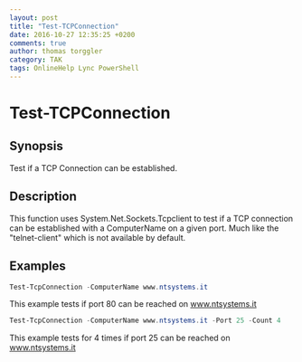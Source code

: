 ```yaml
---
layout: post
title: "Test-TCPConnection"
date: 2016-10-27 12:35:25 +0200
comments: true
author: thomas torggler
category: TAK
tags: OnlineHelp Lync PowerShell
---
```

# Test-TCPConnection

## Synopsis
Test if a TCP Connection can be established. 
<!-- more -->

## Description
This function uses System.Net.Sockets.Tcpclient to test if a TCP connection can be established with a ComputerName on a given port. Much like the "telnet-client" which is not available by default.

## Examples
```powershell
Test-TcpConnection -ComputerName www.ntsystems.it
```
This example tests if port 80 can be reached on www.ntsystems.it

```powershell
Test-TcpConnection -ComputerName www.ntsystems.it -Port 25 -Count 4
```
This example tests for 4 times if port 25 can be reached on www.ntsystems.it